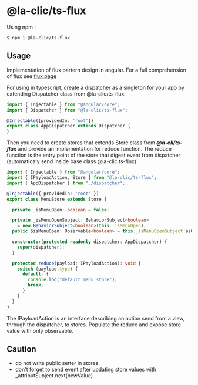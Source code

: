 # @la-clic/ts-flux

Using npm :

```shell
$ npm i @la-clic/ts-flux
```

## Usage
Implementation of  flux partern design in angular. For a full comprehension of flux see [flux page](https://facebook.github.io/flux/)

For using in typescript, create a dispatcher as a singleton for your app by extending Dispatcher class from @la-clic/ts-flux.

```ts
import { Injectable } from "@angular/core";
import { Dispatcher } from "@la-clic/ts-flux";

@Injectable({providedIn: 'root'})
export class AppDispatcher extends Dispatcher {
}
```

Then you need to create stores that extends Store class from ***@a-cli/ts-flux*** and provide an implementation for reduce function.
The reduce function is the entry point of the store that digest event from dispatcher (automaticaly send inside base class @la-clic.ts-flux).

```ts
import { Injectable } from "@angular/core";
import { IPayloadAction, Store } from "@la-clic/ts-flux";
import { AppDispatcher } from "./dispatcher";

@Injectable({ providedIn: 'root' })
export class MenuStore extends Store {

  private _isMenuOpen: boolean = false;

  private _isMenuOpenSubject: BehaviorSubject<boolean>
    = new BehaviorSubject<boolean>(this._isMenuOpen);
  public $isMenuOpen: Observable<boolean> = this._isMenuOpenSubject.asObservable();

  constructor(protected readonly dispatcher: AppDispatcher) {
    super(dispatcher);
  }

  protected reduce(payload: IPayloadAction): void {
    switch (payload.type) {
      default: {
        console.log("default menu store");
        break;
      }
    }
  }
}

```

The IPayloadAction is an interface describing an action send from a view, through the dispatcher, to stores.
Populate the reduce and expose store value with only observable.

## Caution

* do not write public setter in stores
* don't forget to send event after updating store values with _attributSubject.next(newValue)
